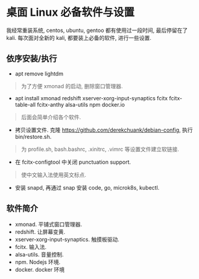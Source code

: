 # 桌面 Linux 必备软件与设置

我经常重装系统, centos, ubuntu, gentoo 都有使用过一段时间, 最后停留在了 kali. 每次面对全新的 kali, 都要装上必备的软件, 进行一些设置.

## 依序安装/执行

- apt remove lightdm 
> 为了方便 xmonad 的启动, 删除窗口管理器.

- apt install xmonad redshift xserver-xorg-input-synaptics fcitx fcitx-table-all fcitx-anthy alsa-utils npm docker.io
> 后面会简单介绍各个软件.

- 拷贝设置文件. 克隆 https://github.com/derekchuank/debian-config, 执行 bin/restore.sh. 
> 为 profile.sh, bash.bashrc, .xinitrc, .vimrc 等设置文件建立软链接.

- 在 fcitx-configtool 中关闭 punctuation support.
> 使中文输入法使用英文标点.

- 安装 snapd, 再通过 snap 安装 code, go, microk8s, kubectl.

## 软件简介

- xmonad. 平铺式窗口管理器.
- redshift. 让屏幕变黄.
- xserver-xorg-input-synaptics. 触摸板驱动.
- fcitx. 输入法.
- alsa-utils. 音量控制.
- npm. Nodejs 环境.
- docker. docker 环境
